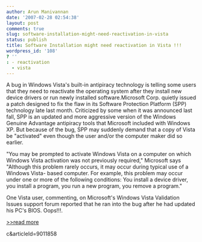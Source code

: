 ```yaml
---
author: Arun Manivannan
date: '2007-02-28 02:54:38'
layout: post
comments: true
slug: software-installation-might-need-reactivation-in-vista
status: publish
title: Software Installation might need reactivation in Vista !!!
wordpress_id: '108'
? ''
: - reactivation
  - vista
---
```


A bug in Windows Vista's built-in antipiracy technology is telling some users
that they need to reactivate the operating system after they install new
device drivers or run newly installed software.Microsoft Corp. quietly issued
a patch designed to fix the flaw in its Software Protection Platform (SPP)
technology late last month. Criticized by some when it was announced last
fall, SPP is an updated and more aggressive version of the Windows Genuine
Advantage antipiracy tools that Microsoft included with Windows XP. But
because of the bug, SPP may suddenly demand that a copy of Vista be
"activated" even though the user and/or the computer maker did so earlier.

"You may be prompted to activate Windows Vista on a computer on which Windows
Vista activation was not previously required," Microsoft says "Although this
problem rarely occurs, it may occur during typical use of a Windows Vista-
based computer. For example, this problem may occur under one or more of the
following conditions: You install a device driver, you install a program, you
run a new program, you remove a program."

One Vista user, commenting, on Microsoft's Windows Vista Validation Issues
support forum reported that he ran into the bug after he had updated his PC's
BIOS. Oops!!!.

[>>read more][1]

   [1]: http://www.computerworld.com/action/article.do?command=viewArticleBasi
c&articleId=9011858

